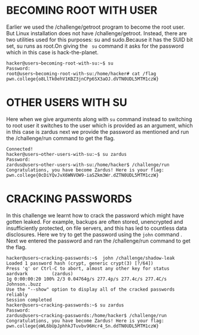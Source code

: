 # BECOMING ROOT WITH USER
Earlier we used the /challenge/getroot program to become the root user. But Linux installation does not have /challenge/getroot. Instead, there are two utilities used for this purposes: su and sudo.Because it has the SUID bit set, su runs as root.On giving the ``` su``` command it asks for the password which in this case is hack-the-planet.
```
hacker@users~becoming-root-with-su:~$ su
Password:
root@users~becoming-root-with-su:/home/hacker# cat /flag
pwn.college{o8LlTk0ehV1KBZ3jnCPp6SX3aOJ.dVTN0UDL5MTM1czW}
```


# OTHER USERS WITH SU

Here when we give arguments along with ``` su ``` command instead to switching to root user it switches to the user which is provided as an argument, which in this case is zardus next we provide the password as mentioned and run the /challenge/run command to get the flag.

```
Connected!
hacker@users~other-users-with-su:~$ su zardus
Password:
zardus@users~other-users-with-su:/home/hacker$ /challenge/run
Congratulations, you have become Zardus! Here is your flag:
pwn.college{0cDiYQvJvX6WNVOW9-iaSZkm3Wr.dZTN0UDL5MTM1czW}
```

# CRACKING PASSWORDS

In this challenge we learnt how to crack the password which might have gotten leaked. For example, backups are often stored, unencrypted and insufficiently protected, on file servers, and this has led to countless data disclosures. Here we try to get the password using the ``` john ``` command . Next we entered the password and ran the /challenge/run command to get the flag.

```
hacker@users~cracking-passwords:~$  john /challenge/shadow-leak
Loaded 1 password hash (crypt, generic crypt(3) [?/64])
Press 'q' or Ctrl-C to abort, almost any other key for status
aardvark         (zardus)
1g 0:00:00:20 100% 2/3 0.04764g/s 277.4p/s 277.4c/s 277.4C/s Johnson..buzz
Use the "--show" option to display all of the cracked passwords reliably
Session completed
hacker@users~cracking-passwords:~$ su zardus
Password:
zardus@users~cracking-passwords:/home/hacker$ /challenge/run
Congratulations, you have become Zardus! Here is your flag:
pwn.college{oWL6bUpJphhkJTuvbv96Hcr4_Sn.ddTN0UDL5MTM1czW}
```
